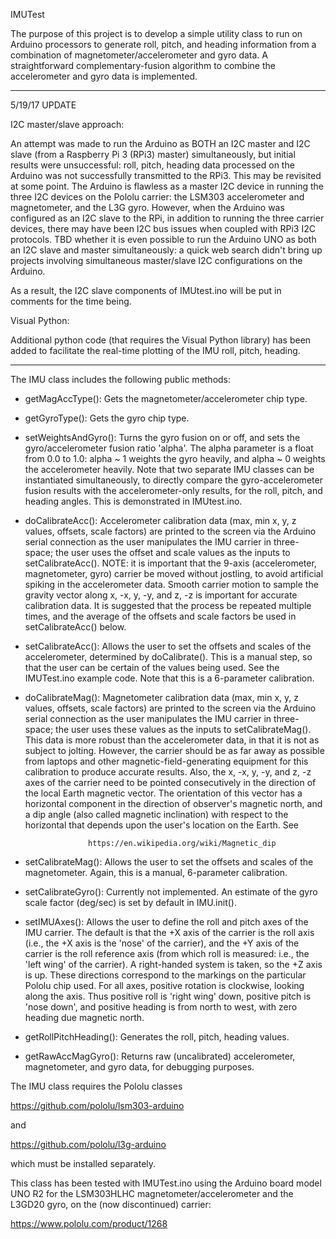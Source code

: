 IMUTest

The purpose of this project is to develop a simple utility class to run on Arduino processors to generate roll,
pitch, and heading information from a combination of magnetometer/accelerometer and gyro data. A straightforward
complementary-fusion algorithm to combine the accelerometer and gyro data is implemented.

-------------------------------------------

5/19/17 UPDATE

I2C master/slave approach:

An attempt was made to run the Arduino as BOTH an I2C master and I2C slave (from a Raspberry Pi 3 (RPi3) master)
simultaneously, but initial results were unsuccessful: roll, pitch, heading data processed on the Arduino was not
successfully transmitted to the RPi3. This may be revisited at some point. The Arduino is flawless as a master I2C
device in running the three I2C devices on the Pololu carrier: the LSM303 accelerometer and magnetometer, and the
L3G gyro. However, when the Arduino was configured as an I2C slave to the RPi, in addition to running the three
carrier devices, there may have been I2C bus issues when coupled with RPi3 I2C protocols. TBD whether it is even
possible to run the Arduino UNO as both an I2C slave and master simultaneously: a quick web search didn't bring up
projects involving simultaneous master/slave I2C configurations on the Arduino.

As a result, the I2C slave components of IMUtest.ino will be put in comments for the time being. 
   
Visual Python:

Additional python code (that requires the Visual Python library) has been added to facilitate the real-time
plotting of the IMU roll, pitch, heading. 

-------------------------------------------

The IMU class includes the following public methods:

- getMagAccType(): Gets the magnetometer/accelerometer chip type.

- getGyroType(): Gets the gyro chip type.

- setWeightsAndGyro(): Turns the gyro fusion on or off, and sets the gyro/accelerometer fusion ratio 'alpha'. The
                       alpha parameter is a float from 0.0 to 1.0: alpha ~ 1 weights the gyro heavily, and alpha ~ 0
		       weights the accelerometer heavily. Note that two separate IMU classes can be instantiated
		       simultaneously, to directly compare the gyro-accelerometer fusion results with the
		       accelerometer-only results, for the roll, pitch, and heading angles. This is demonstrated
		       in IMUtest.ino.  

- doCalibrateAcc(): Accelerometer calibration data (max, min x, y, z values, offsets, scale factors) are printed to
                    the screen via the Arduino serial connection as the user manipulates the IMU carrier in three-space;
		    the user uses the offset and scale values as the inputs to setCalibrateAcc().
		    NOTE: it is important that the 9-axis (accelerometer, magnetometer, gyro) carrier be moved
		    without jostling, to avoid artificial spiking in the accelerometer data. Smooth
		    carrier motion to sample the gravity vector along x, -x, y, -y, and z, -z is important for accurate
		    calibration data. It is suggested that the process be repeated multiple times, and the average of
		    the offsets and scale factors be used in setCalibrateAcc() below. 

- setCalibrateAcc(): Allows the user to set the offsets and scales of the accelerometer, determined by doCalibrate().
                     This is a manual step, so that the user can be certain of the values being used. See the
		     IMUTest.ino example code. Note that this is a 6-parameter calibration. 

- doCalibrateMag(): Magnetometer calibration data (max, min x, y, z values, offsets, scale factors) are printed to
                    the screen via the Arduino serial connection as the user manipulates the IMU carrier in three-space;
		    the user uses these values as the inputs to setCalibrateMag(). This data is more robust than the
		    accelerometer data, in that it is not as subject to jolting. However, the carrier should be as far
		    away as possible from laptops and other magnetic-field-generating equipment for this calibration
		    to produce accurate results. Also, the x, -x, y, -y, and z, -z axes of the carrier need to be
		    pointed consecutively in the direction of the local Earth magnetic vector. The orientation of
		    this vector has a horizontal component in the direction of observer's magnetic north, and
		    a dip angle (also called magnetic inclination) with respect to the horizontal that depends upon
		    the user's location on the Earth. See

                    https://en.wikipedia.org/wiki/Magnetic_dip
 
- setCalibrateMag(): Allows the user to set the offsets and scales of the magnetometer. Again, this is a manual,
                     6-parameter calibration. 

- setCalibrateGyro(): Currently not implemented. An estimate of the gyro scale factor (deg/sec) is set by default
                      in IMU.init(). 

- setIMUAxes(): Allows the user to define the roll and pitch axes of the IMU carrier. The default is that the +X axis
                of the carrier is the roll axis (i.e., the +X axis is the 'nose' of the carrier), and the +Y axis of
		the carrier is the roll reference axis (from which roll is measured: i.e., the 'left wing' of the
		carrier). A right-handed system is taken, so the +Z axis is up. These directions correspond to the
		markings on the particular Pololu chip used. For all axes, positive rotation is clockwise,
		looking along the axis. Thus positive roll is 'right wing' down, positive pitch is 'nose down', and
		positive heading is from north to west, with zero heading due magnetic north. 

- getRollPitchHeading(): Generates the roll, pitch, heading values. 

- getRawAccMagGyro(): Returns raw (uncalibrated) accelerometer, magnetometer, and gyro data, for debugging purposes.


The IMU class requires the Pololu classes

https://github.com/pololu/lsm303-arduino

and

https://github.com/pololu/l3g-arduino

which must be installed separately. 

This class has been tested with IMUTest.ino using the Arduino board model UNO R2 for the LSM303HLHC
magnetometer/accelerometer and the L3GD20 gyro, on the (now discontinued) carrier:

https://www.pololu.com/product/1268






